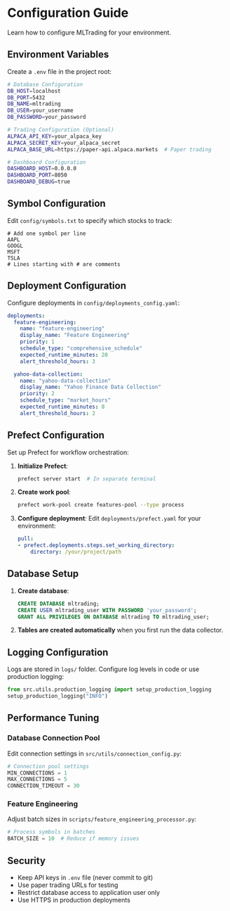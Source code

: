 # Configuration Guide

Learn how to configure MLTrading for your environment.

## Environment Variables

Create a `.env` file in the project root:

```bash
# Database Configuration
DB_HOST=localhost
DB_PORT=5432
DB_NAME=mltrading
DB_USER=your_username
DB_PASSWORD=your_password

# Trading Configuration (Optional)
ALPACA_API_KEY=your_alpaca_key
ALPACA_SECRET_KEY=your_alpaca_secret
ALPACA_BASE_URL=https://paper-api.alpaca.markets  # Paper trading

# Dashboard Configuration
DASHBOARD_HOST=0.0.0.0
DASHBOARD_PORT=8050
DASHBOARD_DEBUG=true
```

## Symbol Configuration

Edit `config/symbols.txt` to specify which stocks to track:

```
# Add one symbol per line
AAPL
GOOGL
MSFT
TSLA
# Lines starting with # are comments
```

## Deployment Configuration

Configure deployments in `config/deployments_config.yaml`:

```yaml
deployments:
  feature-engineering:
    name: "feature-engineering"
    display_name: "Feature Engineering"
    priority: 1
    schedule_type: "comprehensive_schedule"
    expected_runtime_minutes: 20
    alert_threshold_hours: 3

  yahoo-data-collection:
    name: "yahoo-data-collection" 
    display_name: "Yahoo Finance Data Collection"
    priority: 2
    schedule_type: "market_hours"
    expected_runtime_minutes: 8
    alert_threshold_hours: 2
```

## Prefect Configuration

Set up Prefect for workflow orchestration:

1. **Initialize Prefect**:
   ```bash
   prefect server start  # In separate terminal
   ```

2. **Create work pool**:
   ```bash
   prefect work-pool create features-pool --type process
   ```

3. **Configure deployment**:
   Edit `deployments/prefect.yaml` for your environment:
   ```yaml
   pull:
   - prefect.deployments.steps.set_working_directory:
       directory: /your/project/path
   ```

## Database Setup

1. **Create database**:
   ```sql
   CREATE DATABASE mltrading;
   CREATE USER mltrading_user WITH PASSWORD 'your_password';
   GRANT ALL PRIVILEGES ON DATABASE mltrading TO mltrading_user;
   ```

2. **Tables are created automatically** when you first run the data collector.

## Logging Configuration

Logs are stored in `logs/` folder. Configure log levels in code or use production logging:

```python
from src.utils.production_logging import setup_production_logging
setup_production_logging("INFO")
```

## Performance Tuning

### Database Connection Pool

Edit connection settings in `src/utils/connection_config.py`:

```python
# Connection pool settings
MIN_CONNECTIONS = 1
MAX_CONNECTIONS = 5
CONNECTION_TIMEOUT = 30
```

### Feature Engineering

Adjust batch sizes in `scripts/feature_engineering_processor.py`:

```python
# Process symbols in batches
BATCH_SIZE = 10  # Reduce if memory issues
```

## Security

- Keep API keys in `.env` file (never commit to git)
- Use paper trading URLs for testing
- Restrict database access to application user only
- Use HTTPS in production deployments